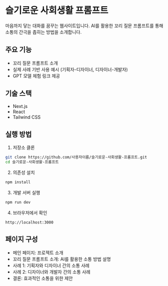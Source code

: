 # 슬기로운 사회생활 프롬프트

마음까지 닿는 대화를 꿈꾸는 웹사이트입니다. AI를 활용한 꼬리 질문 프롬프트를 통해 소통의 간극을 좁히는 방법을 소개합니다.

## 주요 기능

- 꼬리 질문 프롬프트 소개
- 실제 사례 기반 사용 예시 (기획자-디자이너, 디자이너-개발자)
- GPT 모델 체험 링크 제공

## 기술 스택

- Next.js
- React
- Tailwind CSS

## 실행 방법

1. 저장소 클론
```bash
git clone https://github.com/사용자이름/슬기로운-사회생활-프롬프트.git
cd 슬기로운-사회생활-프롬프트
```

2. 의존성 설치
```bash
npm install
```

3. 개발 서버 실행
```bash
npm run dev
```

4. 브라우저에서 확인
```
http://localhost:3000
```

## 페이지 구성

- 메인 페이지: 프로젝트 소개
- 꼬리 질문 프롬프트 소개: AI를 활용한 소통 방법 설명
- 사례 1: 기획자와 디자이너 간의 소통 사례
- 사례 2: 디자이너와 개발자 간의 소통 사례
- 결론: 효과적인 소통을 위한 제안 